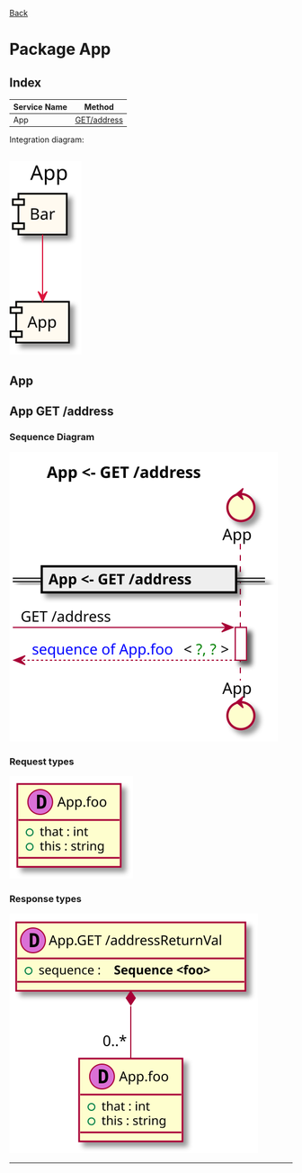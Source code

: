 
[Back](../README.md)
# Package App

## Index
| Service Name | Method |
| - | - | 
| App | [GET/address](#App-GET/address) |


Integration diagram:

![alt text](App_integration.svg)
---




## App





## App GET /address



### Sequence Diagram
![alt text](AppGETaddress.svg)

### Request types

![alt text](AppGETaddressdata-model-parameter0.svg)


### Response types

![alt text](AppGETaddressdata-model-response0.svg)


---





